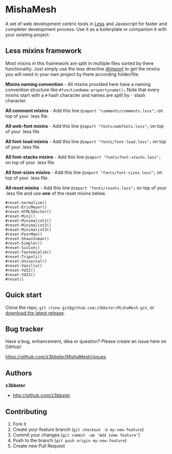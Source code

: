 # MishaMesh

A set of web development centric tools in [Less](http://lesscss.org) and Javascript for faster and completer development process. Use it as a boilerplate or companion it with your existing project.

## Less mixins framework

Most mixins in this framework are split in multiple files sorted by there functionality. Just simply use the less directive [@import](http://lesscss.org/features/#import-directives-feature) to get the mixins you will need in your own project by there according folder/file.

**Mixins naming convention** - All mixins provided here have a naming convention structure like ```#functionName-propertyname();``` Note that every mixins start with a ```#``` hash character and names are split by ```-``` slash character.

**All comment mixins** - Add this line ```@import "comments/comments.less";``` on top of your .less file.

**All web-font mixins** - Add this line ```@import "fonts/webfonts.less";``` on top of your .less file.

**All font-load mixins** - Add this line ```@import "fonts/font-load.less";``` on top of your .less file.

**All font-stacks mixins** - Add this line ```@import "fonts/font-stacks.less";``` on top of your .less file.

**All font-sizes mixins** - Add this line ```@import "fonts/font-sizes.less";``` on top of your .less file.

**All reset mixins** - Add this line ```@import "fonts/resets.less";``` on top of your .less file and use **one** of the reset mixins below.

	#reset-normalize()
	#reset-EricMeyer()
	#reset-HTML5Doctor()
	#reset-Mini()
	#reset-Minimalist1()
	#reset-Minimalist2()
	#reset-Minimalist3()
	#reset-PoorMan()
	#reset-ShaunInman()
	#reset-Simpler()
	#reset-Siolon()
	#reset-TantekCelik()
	#reset-Tripoli()
	#reset-Universal()
	#reset-Vanilla()
	#reset-YUI2()
	#reset-YUI3()
	#reset()

## Quick start

Clone the repo, `git clone git@github.com:z3bbster/MishaMesh.git`, or [download the latest release](https://github.com/z3bbster/MishaMesh/zipball/master).

## Bug tracker

Have a bug, enhancement, idea or question? Please create an issue here on GitHub!

https://github.com/z3bbster/MishaMesh/issues

## Authors

**z3bbster**

+ http://github.com/z3bbster

## Contributing

1. Fork it
2. Create your feature branch (`git checkout -b my-new-feature`)
3. Commit your changes (`git commit -am 'Add some feature'`)
4. Push to the branch (`git push origin my-new-feature`)
5. Create new Pull Request
